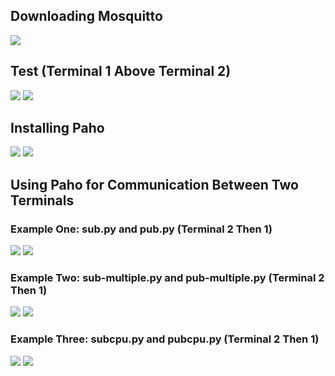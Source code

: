 ## Downloading Mosquitto

![](https://github.com/AnthonySigona/EE332/assets/117102220/6b686444-229d-4ee1-ac0f-4b15addc1dbe)

## Test (Terminal 1 Above Terminal 2)

![](https://github.com/AnthonySigona/EE332/assets/117102220/500c20aa-383a-4ed8-9565-7d85b7d299cb)
![](https://github.com/AnthonySigona/EE332/assets/117102220/5f6edefc-6fb9-45bf-aaef-13fb6b521a21)

## Installing Paho

![](https://github.com/AnthonySigona/EE332/assets/117102220/eea6e987-56be-4c95-9ccb-ecc665666db8)
![](https://github.com/AnthonySigona/EE332/assets/117102220/2618fef5-074b-42d7-b91a-c8a9be9412e3)

## Using Paho for Communication Between Two Terminals
### Example One: sub.py and pub.py (Terminal 2 Then 1)

![](https://github.com/AnthonySigona/EE332/assets/117102220/27818883-c537-41c0-b29b-5189d988bc4d)
![](https://github.com/AnthonySigona/EE332/assets/117102220/ec392552-72d7-4cfc-8a6a-e6b6f25f5d89)

### Example Two: sub-multiple.py and pub-multiple.py (Terminal 2 Then 1)

![](https://github.com/AnthonySigona/EE332/assets/117102220/b93f905f-6601-4b82-94df-7a83d8b08cec)
![](https://github.com/AnthonySigona/EE332/assets/117102220/1eb90c00-ccd1-47e0-b496-0b9ec4516123)

### Example Three: subcpu.py and pubcpu.py (Terminal 2 Then 1)

![](https://github.com/AnthonySigona/EE332/assets/117102220/9ca40e5d-67fb-432c-b3bf-b1898486219b)
![](https://github.com/AnthonySigona/EE332/assets/117102220/c19a4300-c7b6-42dc-bbdc-3910feb22094)

